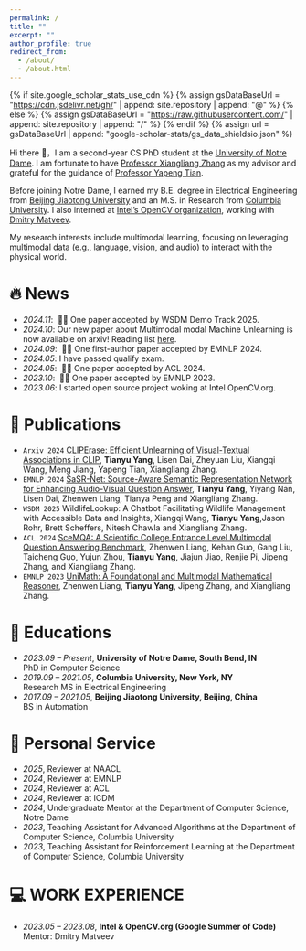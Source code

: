 ```yaml
---
permalink: /
title: ""
excerpt: ""
author_profile: true
redirect_from: 
  - /about/
  - /about.html
---
```


{% if site.google_scholar_stats_use_cdn %}
{% assign gsDataBaseUrl = "https://cdn.jsdelivr.net/gh/" | append: site.repository | append: "@" %}
{% else %}
{% assign gsDataBaseUrl = "https://raw.githubusercontent.com/" | append: site.repository | append: "/" %}
{% endif %}
{% assign url = gsDataBaseUrl | append: "google-scholar-stats/gs_data_shieldsio.json" %}

<span class='anchor' id='about-me'></span>

<!-- Remove or fix the following block -->
<!-- Optionally remove this block if it's not needed -->
<!--
{% if site.google_scholar_stats_use_cdn %}
{% assign gsDataBaseUrl = "https://cdn.jsdelivr.net/gh/" | append: site.repository | append: "@" %}
{% else %}
{% assign gsDataBaseUrl = "https://raw.githubusercontent.com/" | append: site.repository | append: "/" %}
{% endif %}
{% assign url = gsDataBaseUrl | append: "google-scholar-stats/gs_data_shieldsio.json" %}
-->

Hi there 👋，I am a second-year CS PhD student at the <a href="https://www.nd.edu/" target="_blank">University of Notre Dame</a>. I am fortunate to have <a href="https://engineering.nd.edu/faculty/xiangliang-zhang/" target="_blank">Professor Xiangliang Zhang</a> as my advisor and grateful for the guidance of <a href="https://www.yapengtian.com/" target="_blank">Professor Yapeng Tian</a>.  

Before joining Notre Dame, I earned my B.E. degree in Electrical Engineering from <a href="https://en.bjtu.edu.cn/" target="_blank">Beijing Jiaotong University</a> and an M.S. in Research from <a href="https://www.columbia.edu/" target="_blank">Columbia University</a>. I also interned at <a href="https://opencv.org/" target="_blank">Intel’s OpenCV organization</a>, working with <a href="https://github.com/dmatveev" target="_blank">Dmitry Matveev</a>.  

My research interests include multimodal learning, focusing on leveraging multimodal data (e.g., language, vision, and audio) to interact with the physical world.


# 🔥 News
- *2024.11*: &nbsp;🎉🎉 One paper accepted by WSDM Demo Track 2025.
- *2024.10*: Our new paper about Multimodal modal Machine Unlearning is now available on arxiv! Reading list <a href="https://arxiv.org/abs/2410.23330" target="_blank">here</a>.
- *2024.09*: &nbsp;🎉🎉 One first-author paper accepted by EMNLP 2024.
- *2024.05*: I have passed qualify exam.
- *2024.05*: &nbsp;🎉🎉 One paper accepted by ACL 2024.
- *2023.10*: &nbsp;🎉🎉 One paper accepted by EMNLP 2023.
- *2023.06*: I started open source project woking at Intel OpenCV.org.

# 📝 Publications 
- ``Arxiv 2024`` [CLIPErase: Efficient Unlearning of Visual-Textual Associations in CLIP](https://arxiv.org/abs/2410.23330), **Tianyu Yang**, Lisen Dai, Zheyuan Liu, Xiangqi Wang, Meng Jiang, Yapeng Tian, Xiangliang Zhang.
- ``EMNLP 2024`` [SaSR-Net: Source-Aware Semantic Representation Network for Enhancing Audio-Visual Question Answer](https://arxiv.org/abs/2411.04933), **Tianyu Yang**, Yiyang Nan, Lisen Dai, Zhenwen Liang, Tianya Peng and Xiangliang Zhang.
- ``WSDM 2025`` WildlifeLookup: A Chatbot Facilitating Wildlife Management with Accessible Data and Insights, Xiangqi Wang, **Tianyu Yang**,Jason Rohr,  Brett Scheffers, Nitesh Chawla and Xiangliang Zhang.
- ``ACL 2024`` [SceMQA: A Scientific College Entrance Level Multimodal Question Answering Benchmark](https://arxiv.org/abs/2402.05138), Zhenwen Liang, Kehan Guo, Gang Liu, Taicheng Guo, Yujun Zhou, **Tianyu Yang**, Jiajun Jiao, Renjie Pi, Jipeng Zhang, and Xiangliang Zhang.  
- ``EMNLP 2023`` [UniMath: A Foundational and Multimodal Mathematical Reasoner](https://aclanthology.org/2023.emnlp-main.440/), Zhenwen Liang, **Tianyu Yang**, Jipeng Zhang, and Xiangliang Zhang.  



<!-- [**Project**](https://scholar.google.com/citations?view_op=view_citation&hl=zh-CN&user=DhtAFkwAAAAJ&citation_for_view=DhtAFkwAAAAJ:ALROH1vI_8AC) <strong><span class='show_paper_citations' data='DhtAFkwAAAAJ:ALROH1vI_8AC'></span></strong>
- Lorem ipsum dolor sit amet, consectetur adipiscing elit. Vivamus ornare aliquet ipsum, ac tempus justo dapibus sit amet. 
</div>
</div>

- [Lorem ipsum dolor sit amet, consectetur adipiscing elit. Vivamus ornare aliquet ipsum, ac tempus justo dapibus sit amet](https://github.com), A, B, C, **CVPR 2020** -->


# 📖 Educations
- *2023.09 – Present*, **University of Notre Dame, South Bend, IN**  
  PhD in Computer Science
- *2019.09 – 2021.05*, **Columbia University, New York, NY**  
  Research MS in Electrical Engineering
- *2017.09 – 2021.05*, **Beijing Jiaotong University, Beijing, China**  
  BS in Automation
  
<!-- # 🎖 Honors and Awards
- *2023*, Summer Research Scholarship at University of Notre Dame  
- *2021*, MS Elective Research Scholarship at Columbia University   
- *2020*, **First-Class**: National Mathematical Contest in Modeling  
- *2020*, **First-Class**: Academic Scholarships of BJTU 
- *2018*, **National**: China National Scholarship  -->
  
# 💬 Personal Service
- *2025*, Reviewer at NAACL  
- *2024*, Reviewer at EMNLP  
- *2024*, Reviewer at ACL  
- *2024*, Reviewer at ICDM
- *2024*, Undergraduate Mentor at the Department of Computer Science, Notre Dame
- *2023*, Teaching Assistant for Advanced Algorithms at the Department of Computer Science, Columbia University
- *2023*, Teaching Assistant for Reinforcement Learning at the Department of Computer Science, Columbia University 

# 💻 WORK EXPERIENCE
- *2023.05 – 2023.08*, **Intel & OpenCV.org (Google Summer of Code)**  
  Mentor: Dmitry Matveev  
 

